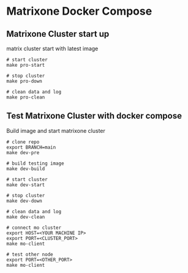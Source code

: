 # Matrixone Docker Compose

## Matrixone Cluster start up

matrix cluster start with latest image

```shell
# start cluster
make pro-start

# stop cluster
make pro-down

# clean data and log
make pro-clean
```

## Test Matrixone Cluster with docker compose

Build image and start matrixone cluster

```shell
# clone repo
export BRANCH=main
make dev-pre

# build testing image
make dev-build

# start cluster
make dev-start

# stop cluster
make dev-down

# clean data and log
make dev-clean

# connect mo cluster
export HOST=<YOUR MACHINE IP>
export PORT=<CLUSTER_PORT>
make mo-client

# test other node
export PORT=<OTHER_PORT>
make mo-client
```
